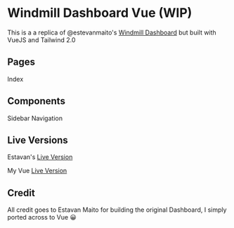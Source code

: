 # Windmill Dashboard Vue (WIP)

This is a a replica of @estevanmaito's [Windmill Dashboard](https://github.com/estevanmaito/windmill-dashboard) but built with VueJS and Tailwind 2.0

## Pages

Index

## Components

Sidebar
Navigation

## Live Versions

Estavan's [Live Version](https://windmillui.com/dashboard-html)

My Vue [Live Version](https://vue-windmill-dashboard.netlify.app/)

## Credit

All credit goes to Estavan Maito for building the original Dashboard, I simply ported across to Vue 😀
